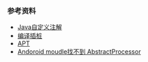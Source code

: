 ### 参考资料
- [Java自定义注解](https://blog.csdn.net/weixin_45020244/article/details/124087535)
- [编译插桩](https://blog.csdn.net/u010289802/category_10019439.html)
- [APT](https://www.jianshu.com/p/9616f4a462bd)
- [Andoroid moudle找不到 AbstractProcessor](https://blog.csdn.net/huangcl_0416/article/details/121357238)
